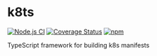 # k8ts
[![Node.js CI](https://github.com/GregRos/k8ts/actions/workflows/main.yaml/badge.svg)](https://github.com/GregRos/k8ts/actions/workflows/main.yaml)
[![Coverage Status](https://coveralls.io/repos/github/GregRos/k8ts/badge.svg?branch=master)](https://coveralls.io/github/GregRos/preszr?branch=master)
[![npm](https://img.shields.io/npm/v/k8ts)](https://www.npmjs.com/package/k8ts)

TypeScript framework for building k8s manifests
